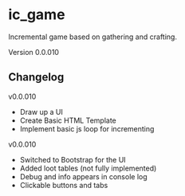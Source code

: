 # ic_game
Incremental game based on gathering and crafting.

Version 0.0.010



Changelog
---
v0.0.010
* Draw up a UI
* Create Basic HTML Template
* Implement basic js loop for incrementing
 
v0.0.010
 * Switched to Bootstrap for the UI
 * Added loot tables (not fully implemented)
 * Debug and info appears in console log
 * Clickable buttons and tabs
